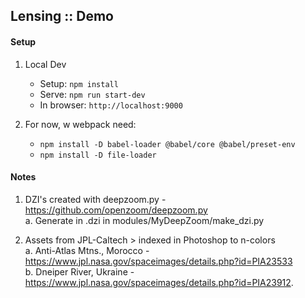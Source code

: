 ## Lensing :: Demo

#### Setup
1. Local Dev
    + Setup: `npm install`
    + Serve: `npm run start-dev`
    + In browser: `http://localhost:9000`

2. For now, w webpack need:
    + `npm install -D babel-loader @babel/core @babel/preset-env`
    + `npm install -D file-loader`

#### Notes

1. DZI's created with deepzoom.py - 
https://github.com/openzoom/deepzoom.py
<br>a. Generate in .dzi in modules/MyDeepZoom/make_dzi.py
    
2. Assets from JPL-Caltech > indexed in Photoshop to n-colors
<br>a. Anti-Atlas Mtns., Morocco - 
https://www.jpl.nasa.gov/spaceimages/details.php?id=PIA23533
<br>b. Dneiper River, Ukraine - 
https://www.jpl.nasa.gov/spaceimages/details.php?id=PIA23912.